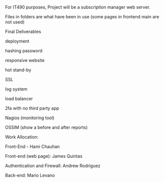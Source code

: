 For IT490 purposes, Project will be a subscription manager web server.

Files in folders are what have been in use (some pages in frontend main are not used)

Final Deliverables

deployment

hashing password

 responsive website

 hot stand-by

 SSL

 log system

 load balancer

 2fa with no third party app

 Nagios (monitoring tool)

 OSSIM (show a before and after reports)

Work Allocation:

Front-End - Hami Chauhan

Front-end (web page): James Quintas

Authentication and Firewall: Andrew Rodriguez

Back-end: Mario Levano
